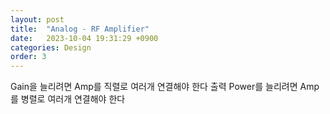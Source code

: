 ```yaml
---
layout: post
title:  "Analog - RF Amplifier"
date:   2023-10-04 19:31:29 +0900
categories: Design
order: 3
---
```


Gain을 늘리려면 Amp를 직렬로 여러개 연결해야 한다
출력 Power를 늘리려면 Amp를 병렬로 여러개 연결해야 한다